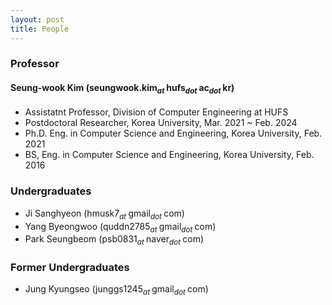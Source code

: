 ```yaml
---
layout: post
title: People
---
```


<!--
This is comment
-->

<!--
Always check singular or plural according to the number of people
-->

### Professor

#### Seung-wook Kim (seungwook.kim<sub><i>at </i></sub>hufs<sub><i>dot </i></sub>ac<sub><i>dot </i></sub>kr) 
 * Assistatnt Professor, Division of Computer Engineering at HUFS
 * Postdoctoral Researcher, Korea University, Mar. 2021 ~ Feb. 2024
 * Ph.D. Eng. in Computer Science and Engineering, Korea University, Feb. 2021
 * BS, Eng. in Computer Science and Engineering, Korea University, Feb. 2016

### Undergraduates

 * Ji Sanghyeon (hmusk7<sub><i>at </i></sub>gmail<sub><i>dot </i></sub>com) 
 * Yang Byeongwoo (quddn2785<sub><i>at </i></sub>gmail<sub><i>dot </i></sub>com) 
 * Park Seungbeom (psb0831<sub><i>at </i></sub>naver<sub><i>dot </i></sub>com)

### Former Undergraduates
 
 * Jung Kyungseo (junggs1245<sub><i>at </i></sub>gmail<sub><i>dot </i></sub>com) 


